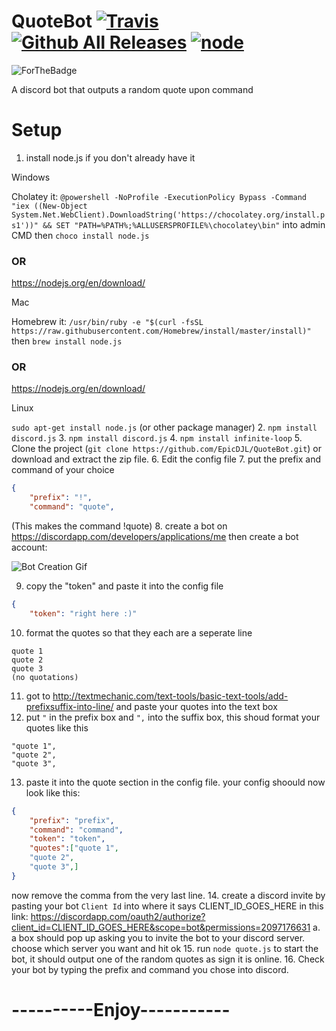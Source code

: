 # QuoteBot [![Travis](https://img.shields.io/travis/rust-lang/rust.svg)]()[![Github All Releases](https://img.shields.io/github/downloads/atom/atom/total.svg)]() [![node](https://img.shields.io/node/v/gh-badges.svg)]()
![ForTheBadge](http://forthebadge.com/images/badges/60-percent-of-the-time-works-every-time.svg)

A discord bot that outputs a random quote upon command

# Setup

1. install node.js if you don't already have it

Windows

Cholatey it: `@powershell -NoProfile -ExecutionPolicy Bypass -Command "iex ((New-Object System.Net.WebClient).DownloadString('https://chocolatey.org/install.ps1'))" && SET "PATH=%PATH%;%ALLUSERSPROFILE%\chocolatey\bin"` into admin CMD then `choco install node.js`
###     OR
https://nodejs.org/en/download/

Mac

Homebrew it: `/usr/bin/ruby -e "$(curl -fsSL https://raw.githubusercontent.com/Homebrew/install/master/install)"` then `brew install node.js`
###     OR
https://nodejs.org/en/download/ 

Linux

`sudo apt-get install node.js`
(or other package manager)
2. `npm install discord.js`
3. `npm install discord.js`
4. `npm install infinite-loop`
5. Clone the project (`git clone https://github.com/EpicDJL/QuoteBot.git`) or download and extract the zip file.
6. Edit the config file
7. put the prefix and command of your choice
```json
{
    "prefix": "!",
    "command": "quote",
```
(This makes the command !quote)
8. create a bot on https://discordapp.com/developers/applications/me then create a bot account:
 
 ![Bot Creation Gif](https://epicdjl.github.io/Discord%20Bot%20Creation.gif) 
 
9. copy the "token" and paste it into the config file
```json
{
    "token": "right here :)"
```
10. format the quotes so that they each are a seperate line
```
quote 1
quote 2
quote 3
(no quotations)
```
11. got to http://textmechanic.com/text-tools/basic-text-tools/add-prefixsuffix-into-line/ and paste your quotes into the text box
12. put `"` in the prefix box and `",` into the suffix box, this shoud format your quotes like this
```
"quote 1",
"quote 2",
"quote 3",
```
13. paste it into the quote section in the config file. your config shoould now look like this:
```json
{
    "prefix": "prefix",
    "command": "command",
    "token": "token",
    "quotes":["quote 1",
    "quote 2",
    "quote 3",]
}
```
now remove the comma from the very last line.
14. create a discord invite by pasting your bot `Client Id` into where it says CLIENT_ID_GOES_HERE in this link: https://discordapp.com/oauth2/authorize?client_id=CLIENT_ID_GOES_HERE&scope=bot&permissions=2097176631 
a. a box should pop up asking you to invite the bot to your discord server. choose which server you want and hit ok
15. run `node quote.js` to start the bot, it should output one of the random quotes as sign it is online.
16. Check your bot by typing the prefix and command you chose into discord.
# ----------Enjoy-----------
